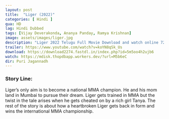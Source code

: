 ```yaml
---
layout: post
title:  "Liger (2022)"
categories: [ Hindi ]
qua: HD
lag: Hindi Dubbed
tags: [Vijay Deverakonda, Ananya Panday, Ramya Krishnan]
image: assets/images/liger.jpg
description: "Liger 2022 Telugu Full Movie Download and watch online 720p low file size 500 mb."
trailer: https://www.youtube.com/watch?v=koYN8qSk_Us
download: https://download2274.fastdl.in/index.php?id=5m5oo4h2ujb6
watch: https://mdisk.thopdbapp.workers.dev/?url=M5b6eC
dir: Puri Jagannadh
---
```


### Story Line:
Liger’s only aim is to become a national MMA champion. He and his mom land in Mumbai to pursue their dream. Liger gets trained in MMA but the twist in the tale arises when he gets cheated on by a rich girl Tanya. The rest of the story is about how a heartbroken Liger gets back in form and wins the international MMA championship.